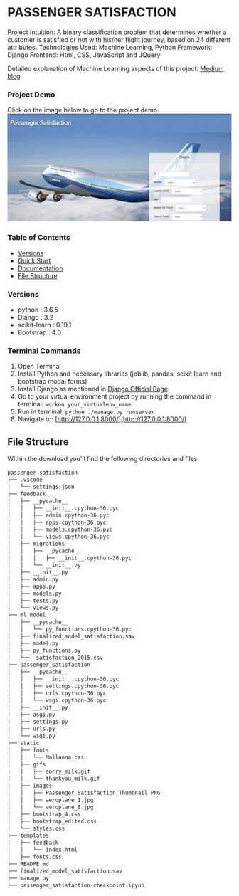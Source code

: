 # PASSENGER SATISFACTION


Project Intuition: A binary classification problem that determines whether a customer is satisfied or not with his/her flight journey, based on 24 different attributes.
Technologies Used: Machine Learning, Python
Framework: Django
Frontend: Html, CSS, JavaScript and JQuery 

Detailed explanation of Machine Learning aspects of this project: [Medium blog](https://shiva1gandluri.medium.com/passenger-satisfaction-f213ec5cc9f7)

### Project Demo
Click on the image below to go to the project demo.
[![PASSENGER SATISFACTION - PROJECT DEMO](static/images/Passenger_Satisfaction_Thumbnail.PNG)](https://www.youtube.com/watch?v=4v2mJSBRhnY)

### Table of Contents

* [Versions](#versions)
* [Quick Start](#quick-start)
* [Documentation](#documentation)
* [File Structure](#file-structure)


### Versions

* python : 3.6.5
* Django : 3.2
* scikit-learn :  0.19.1
* Bootstrap : 4.0



### Terminal Commands

1. Open Terminal
2. Install Python and necessary libraries (joblib, pandas, scikit learn and bootstrap modal forms)
3. Install Django as mentioned in [Django Official Page](https://www.djangoproject.com/download/).
4. Go to your virtual environment project by running the command in terminal: ```workon your_virtualenv_name```
5. Run in terminal: ```python ./manage.py runserver```
6. Navigate to: [http://127.0.0.1:8000/](http://127.0.0.1:8000/)

## File Structure

Within the download you'll find the following directories and files:

```
passenger-satisfaction
├── .vscode
│   └── settings.json
├── feedback
│   ├── __pycache__
│   │   ├── __init__.cpython-36.pyc
│   │   ├── admin.cpython-36.pyc
│   │   ├── apps.cpython-36.pyc
│   │   ├── models.cpython-36.pyc
│   │   └── views.cpython-36.pyc
│   ├── migrations
│   │   ├── __pycache__
│   │   │   ├── __init__.cpython-36.pyc
│   │   └── __init__.py 
│   ├── __init__.py
│   ├── admin.py
│   ├── apps.py
│   ├── models.py
│   ├── tests.py
│   └── views.py
├── ml_model
│   ├── __pycache__
│   │   └── py_functions.cpython-36.pyc
│   ├── finalized_model_satisfaction.sav
│   ├── model.py
│   ├── py_functions.py
│   └──  satisfaction_2015.csv
├── passenger_satisfaction
│   ├── __pycache__
│   │   ├── __init__.cpython-36.pyc
│   │   ├── settings.cpython-36.pyc
│   │   ├── urls.cpython-36.pyc
│   │   └── wsgi.cpython-36.pyc
│   ├── __init__.py
│   ├── asgi.py
│   ├── settings.py
│   ├── urls.py
│   └── wsgi.py
├── static
│   ├── fonts
│   │   └── Mallanna.css
│   ├── gifs
│   │   ├── sorry_milk.gif
│   │   └── thankyou_milk.gif
│   ├── images
│   │   ├── Passenger_Satisfaction_Thumbnail.PNG
│   │   ├── aeroplane_1.jpg
│   │   └── aeroplane_8.jpg
│   ├── bootstrap_4.css
│   ├── bootstrap_edited.css
│   └── styles.css
├── templates
│   ├── feedback
│   │   └── index.html
│   ├── fonts.css
├── README.md
├── finalized_model_satisfaction.sav
├── manage.py
└── passenger_satisfaction-checkpoint.ipynb
```

